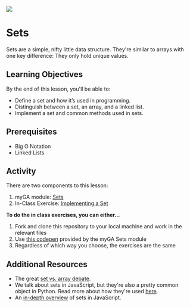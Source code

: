 ![](https://ga-dash.s3.amazonaws.com/production/assets/logo-9f88ae6c9c3871690e33280fcf557f33.png) 

# Sets

Sets are a simple, nifty little data structure. They're similar to arrays with one key difference: They only hold unique values.

## Learning Objectives
By the end of this lesson, you'll be able to:
- Define a set and how it’s used in programming. 
- Distinguish between a set, an array, and a linked list. 
- Implement a set and common methods used in sets.

## Prerequisites
* Big O Notation
* Linked Lists

## Activity 

There are two components to this lesson:
1. myGA module: [Sets](https://my.generalassemb.ly/activities/465)
2. In-Class Exercise: [Implementing a Set](/exercises)

**To do the in class exercises, you can either...**

1. Fork and clone this repository to your local machine and work in the relevant files
1. Use [this codepen](https://codepen.io/GAmarketing/pen/gEOeZW) provided by the myGA Sets module
1. Regardless of which way you choose, the exercises are the same 

## Additional Resources
- The great [set vs. array debate](https://medium.com/front-end-weekly/es6-set-vs-array-what-and-when-efc055655e1a).
- We talk about sets in JavaScript, but they're also a pretty common object in Python. Read more about how they're used [here](https://www.geeksforgeeks.org/sets-in-python/).
- An [in-depth overview](https://flaviocopes.com/javascript-data-structures-set/) of sets in JavaScript.
